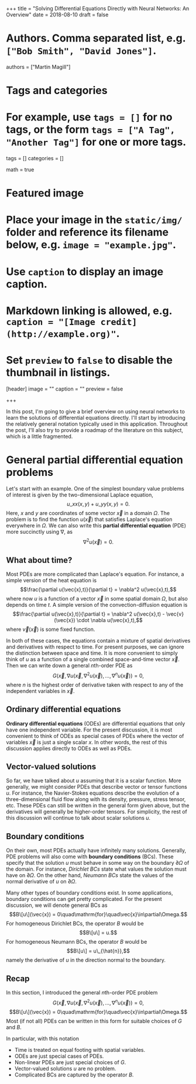 +++
title = "Solving Differential Equations Directly with Neural Networks: An Overview"
date = 2018-08-10
draft = false

# Authors. Comma separated list, e.g. `["Bob Smith", "David Jones"]`.
authors = ["Martin Magill"]

# Tags and categories
# For example, use `tags = []` for no tags, or the form `tags = ["A Tag", "Another Tag"]` for one or more tags.
tags = []
categories = []

math = true

# Featured image
# Place your image in the `static/img/` folder and reference its filename below, e.g. `image = "example.jpg"`.
# Use `caption` to display an image caption.
#   Markdown linking is allowed, e.g. `caption = "[Image credit](http://example.org)"`.
# Set `preview` to `false` to disable the thumbnail in listings.
[header]
image = ""
caption = ""
preview = false

+++


In this post, I'm going to give a brief overview on using neural networks to learn the solutions of differential equations directly.
I'll start by introducing the relatively general notation typically used in this application.
Throughout the post, I'll also try to provide a roadmap of the literature on this subject, which is a little fragmented.


# General partial differential equation problems

Let's start with an example.
One of the simplest boundary value problems of interest is given by the two-dimensional Laplace equation,
$$u\_{xx}(x,y) + u\_{yy}(x,y) = 0.$$
Here, $x$ and $y$ are coordinates of some vector $\vec{x}$ in a domain $\Omega$.
The problem is to find the function $u(\vec{x})$ that satisfies Laplace's equation everywhere in $\Omega$.
We can also write this **partial differential equation** (PDE) more succinctly using $\nabla$, as
$$\nabla^2 u(\vec{x}) = 0.$$


## What about time?

Most PDEs are more complicated than Laplace's equation.
For instance, a simple version of the heat equation is
$$\frac{\partial u(\vec{x},t)}{\partial t} = \nabla^2 u(\vec{x},t),$$
where now $u$ is a function of a vector $\vec{x}$ in some spatial domain $\Omega$, but also depends on time $t$.
A simple version of the convection-diffusion equation is
$$\frac{\partial u(\vec{x},t)}{\partial t} = \nabla^2 u(\vec{x},t) - \vec{v}(\vec{x}) \cdot \nabla u(\vec{x},t),$$
where $\vec{v}(\vec{x})$ is some fixed function.

In both of these cases, the equations contain a mixture of spatial derivatives and derivatives with respect to time.
For present purposes, we can ignore the distinction between space and time.
It is more convenient to simply think of $u$ as a function of a single combined space-and-time vector $\vec{x}$.
Then we can write down a general $n$th-order PDE as
$$G(\vec{x},\nabla u(\vec{x},\nabla^2 u(\vec{x}),\ldots,\nabla^n u(\vec{x})) = 0,$$
where $n$ is the highest order of derivative taken with respect to any of the independent variables in $\vec{x}$.


## Ordinary differential equations

**Ordinary differential equations** (ODEs) are differential equations that only have one independent variable.
For the present discussion, it is most convenient to think of ODEs as special cases of PDEs where the vector of variables $\vec{x}$ is just a single scalar $x$.
In other words, the rest of this discussion applies directly to ODEs as well as PDEs.


## Vector-valued solutions

So far, we have talked about $u$ assuming that it is a scalar function.
More generally, we might consider PDEs that describe vector or tensor functions $u$.
For instance, the Navier-Stokes equations describe the evolution of a three-dimensional fluid flow along with its density, pressure, stress tensor, etc.
These PDEs can still be written in the general form given above, but the derivatives will generally be higher-order tensors.
For simplicity, the rest of this discussion will continue to talk about scalar solutions $u$.


## Boundary conditions

On their own, most PDEs actually have infinitely many solutions.
Generally, PDE problems will also come with **boundary conditions** (BCs).
These specify that the solution $u$ must behave in some way on the boundary $\partial \Omega$ of the domain.
For instance, *Dirichlet BCs* state what values the solution must have on $\partial \Omega$.
On the other hand, *Neumann BCs* state the values of the normal derivative of $u$ on $\partial \Omega$.

Many other types of boundary conditions exist.
In some applications, boundary conditions can get pretty complicated.
For the present discussion, we will denote general BCs as
$$B\[u\](\vec{x}) = 0\quad\mathrm{for}\quad\vec{x}\in\partial\Omega.$$
For homogeneous Dirichlet BCs, the operator $B$ would be
$$B\[u\] = u.$$
For homogeneous Neumann BCs, the operator $B$ would be
$$B\[u\] = u\_{\hat{n}},$$
namely the derivative of $u$ in the direction normal to the boundary.


## Recap

In this section, I introduced the general $n$th-order PDE problem
$$G(\vec{x},\nabla u(\vec{x},\nabla^2 u(\vec{x}),\ldots,\nabla^n u(\vec{x})) = 0,$$
$$B\[u\](\vec{x}) = 0\quad\mathrm{for}\quad\vec{x}\in\partial\Omega.$$
Most (if not all) PDEs can be written in this form for suitable choices of $G$ and $B$.

In particular, with this notation

* Time is treated on equal footing with spatial variables.
* ODEs are just special cases of PDEs.
* Non-linear PDEs are just special choices of $G$.
* Vector-valued solutions $u$ are no problem.
* Complicated BCs are captured by the operator $B$.
